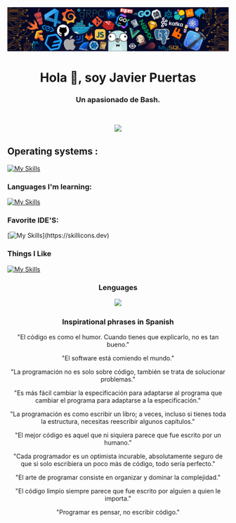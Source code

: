 
<img src="./encabezado.png"/>



<h1 align="center">Hola 👋, soy Javier Puertas </h1>
<h3 align="center">Un apasionado de Bash.</h3>

<br>
<p align="center">
  <img src="https://github-readme-stats.vercel.app/api?username=jaavii004&theme=blue-green"/>
</p>

## Operating systems :
[![My Skills](https://skillicons.dev/icons?i=linux,raspberrypi)](https://skillicons.dev)

<!--![MacOS](https://img.shields.io/badge/mac%20os-000000?style=for-the-badge&logo=apple&logoColor=white)
![Windows 10](https://img.shields.io/badge/Windows-0078D6?style=for-the-badge&logo=windows&logoColor=white)
-->

### Languages ​​I'm learning: 
[![My Skills](https://skillicons.dev/icons?i=bash,arduino,java,html,css,php,py)](https://skillicons.dev)
<!--
![Python Badge](https://img.shields.io/badge/Python-FFD43B?style=for-the-badge&logo=python&logoColor=blue)
[![HTML Badge](https://img.shields.io/badge/html5-%23E34F26.svg?style=for-the-badge&logo=html5&logoColor=white)](https://www.w3schools.com/html/)
[![CSS Badge](https://img.shields.io/badge/CSS-239120?&style=for-the-badge&logo=css3&logoColor=whit)](https://www.w3schools.com/css)
[![Java Badge](https://img.shields.io/badge/Java-ED8B00?style=for-the-badge&logo=java&logoColor=white)](https://docs.microsoft.com/es-es/powershell/)
-->
### Favorite IDE'S:
[![My Skills](https://skillicons.dev/icons?i=vscode,vim,)](https://skillicons.dev)
<!--
![Visual](https://img.shields.io/badge/Visual_Studio_Code-0078D4?style=for-the-badge&logo=visual%20studio%20code&logoColor=white) 
![IntelIJ](https://img.shields.io/badge/IntelliJ_IDEA-000000.svg?style=for-the-badge&logo=intellij-idea&logoColor=whit)
![Vim](https://img.shields.io/badge/VIM-%2311AB00.svg?&style=for-the-badge&logo=vim&logoColor=white)
-->

### Things I Like
[![My Skills](https://skillicons.dev/icons?i=mysql,nginx,docker,firebase,androidstudio,github,gitlab,stackoverflow)](https://skillicons.dev)
<!--
![MySQL](	https://img.shields.io/badge/MySQL-005C84?style=for-the-badge&logo=mysql&logoColor=white)
![Figma](https://img.shields.io/badge/Figma-F24E1E?style=for-the-badge&logo=figma&logoColor=white)
![FreeCodeCamp](https://img.shields.io/badge/freecodecamp-27273D?style=for-the-badge&logo=freecodecamp&logoColor=white)
![Apache](https://img.shields.io/badge/Apache-D22128?style=for-the-badge&logo=Apache&logoColor=white)
![Docker](https://img.shields.io/badge/Docker-2CA5E0?style=for-the-badge&logo=docker&logoColor=white)
![FireBase Login Google](https://img.shields.io/badge/firebase-ffca28?style=for-the-badge&logo=firebase&logoColor=black)
![Discord](https://img.shields.io/badge/Discord-5865F2?style=for-the-badge&logo=discord&logoColor=white)
![Spotify](https://img.shields.io/badge/Spotify-1ED760?&style=for-the-badge&logo=spotify&logoColor=white)
![VirtualBOX](https://img.shields.io/badge/VirtualBox-21416b?style=for-the-badge&logo=VirtualBox&logoColor=white)
![Reddit](https://img.shields.io/badge/Reddit-FF4500?style=for-the-badge&logo=reddit&logoColor=white)
-->



<h3 align="center">Lenguages</h3>
<p align="center">
  <img src="https://github-readme-stats.vercel.app/api/top-langs/?username=jaavii004&theme=blue-green"/>
</p>

<h3 align="center">Inspirational phrases in Spanish</h3>
<p align="center">"El código es como el humor. Cuando tienes que explicarlo, no es tan bueno."</p>
<p align="center">"El software está comiendo el mundo."</p>
<p align="center">"La programación no es solo sobre código, también se trata de solucionar problemas."</p>
<p align="center">"Es más fácil cambiar la especificación para adaptarse al programa que cambiar el programa para adaptarse a la especificación."</p>
<p align="center">"La programación es como escribir un libro; a veces, incluso si tienes toda la estructura, necesitas reescribir algunos capítulos."</p>
<p align="center">"El mejor código es aquel que ni siquiera parece que fue escrito por un humano."</p>
<p align="center">"Cada programador es un optimista incurable, absolutamente seguro de que si solo escribiera un poco más de código, todo sería perfecto."</p>
<p align="center">"El arte de programar consiste en organizar y dominar la complejidad."</p>
<p align="center">"El código limpio siempre parece que fue escrito por alguien a quien le importa."</p>
<p align="center">"Programar es pensar, no escribir código."</p>



